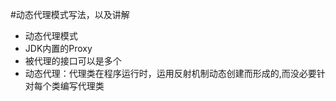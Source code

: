 #动态代理模式写法，以及讲解

- 动态代理模式
- JDK内置的Proxy 
- 被代理的接口可以是多个
- 动态代理：代理类在程序运行时，运用反射机制动态创建而形成的,而没必要针对每个类编写代理类